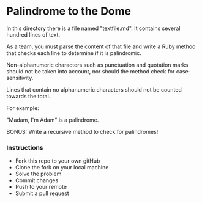 # Palindrome to the Dome


In this directory there is a file named "textfile.md". It contains several hundred lines of text.

As a team, you must parse the content of that file and write a Ruby method that checks each line to determine if it is palindromic.

Non-alphanumeric characters such as punctuation and quotation marks should not be taken into account, nor should the method check for case-sensitivity.

Lines that contain no alphanumeric characters should not be counted towards the total.

For example:

"Madam, I'm Adam" is a palindrome.

BONUS: Write a recursive method to check for palindromes!

### Instructions

+ Fork this repo to your own gitHub
+ Clone the fork on your local machine
+ Solve the problem
+ Commit changes
+ Push to your remote
+ Submit a pull request
